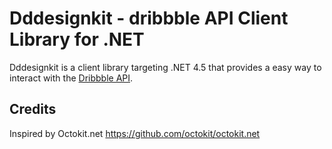 Dddesignkit - dribbble API Client Library for .NET
==============

Dddesignkit is a client library targeting .NET 4.5 that provides a easy way to interact with the [Dribbble API](http://developer.dribbble.com/v1/).

Credits
--------------

Inspired by Octokit.net
https://github.com/octokit/octokit.net